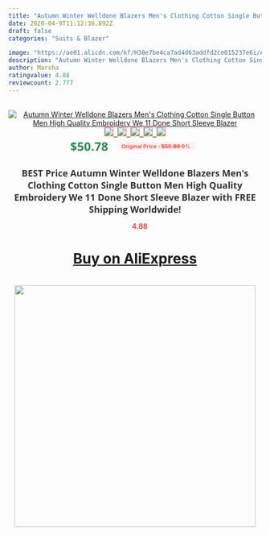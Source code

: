 ```yaml
---
title: "Autumn Winter Welldone Blazers Men's Clothing Cotton Single Button Men High Quality Embroidery We 11 Done Short Sleeve Blazer"
date: 2020-04-9T11:12:36.892Z
draft: false
categories: "Suits & Blazer"

image: "https://ae01.alicdn.com/kf/H38e7be4ca7ad4d63addfd2ce015237e6i/Autumn-Winter-Welldone-Blazers-Men-s-Clothing-Cotton-Single-Button-Men-High-Quality-Embroidery-We-11.jpg"
description: "Autumn Winter Welldone Blazers Men's Clothing Cotton Single Button Men High Quality Embroidery We 11 Done Short Sleeve Blazer"
author: Marsha
ratingvalue: 4.88
reviewcount: 2.777
---
```

<br>
<div style="text-align: center;">
<a href="https://s.click.aliexpress.com/e/_Ar1ZRJ" target="_blank" rel="nofollow noopener noreferrer"><img alt="Autumn Winter Welldone Blazers Men's Clothing Cotton Single Button Men High Quality Embroidery We 11 Done Short Sleeve Blazer" class="magnifier-image" src="https://ae01.alicdn.com/kf/H38e7be4ca7ad4d63addfd2ce015237e6i/Autumn-Winter-Welldone-Blazers-Men-s-Clothing-Cotton-Single-Button-Men-High-Quality-Embroidery-We-11.jpg_640x640.jpg">
<br>
<img style="border:1px solid salmon" src="https://ae01.alicdn.com/kf/H38e7be4ca7ad4d63addfd2ce015237e6i/Autumn-Winter-Welldone-Blazers-Men-s-Clothing-Cotton-Single-Button-Men-High-Quality-Embroidery-We-11.jpg_120x120.jpg">&nbsp;&nbsp;<img style="border:1px solid salmon" src="https://ae01.alicdn.com/kf/H1f214ddcdb004367b14cf3a4be482e15p/Autumn-Winter-Welldone-Blazers-Men-s-Clothing-Cotton-Single-Button-Men-High-Quality-Embroidery-We-11.jpg_120x120.jpg">&nbsp;&nbsp;<img style="border:1px solid salmon" src="_120x120.jpg">&nbsp;&nbsp;<img style="border:1px solid salmon" src="_120x120.jpg">&nbsp;&nbsp;<img style="border:1px solid salmon" src="_120x120.jpg"></a></div><br0>
<div style="text-align: center;"><span style="background-color: white; border: 0px; box-sizing: border-box; color: seagreen; display: inline-block; font-family: &quot;open sans&quot; , &quot;arial&quot; , &quot;helvetica&quot; , sans-serif , &quot;heiti&quot;; font-size: 24px; font-stretch: inherit; font-weight: 700; line-height: inherit; margin: 0px 10px 0px 0px; padding: 0px; vertical-align: middle;">$50.78 </span>
<span style="background: rgb(255 , 241 , 241); border-radius: 3px; border: 0px; box-sizing: border-box; color: #ff4747; display: inline-block; font-family: inherit; font-size: 12px; font-stretch: inherit; font-style: inherit; font-variant: inherit; font-weight: 600; line-height: inherit; margin: 0px; padding: 2px 5px; transform: scale(0.9); vertical-align: middle;">Original Price : <b style="text-decoration: line-through;">$55.80 </b> 9%&nbsp;&nbsp;</span></div>
<h1 style="color: #333333; display: inline-block; font-family: &quot;open sans&quot; , &quot;arial&quot; , &quot;helvetica&quot; , sans-serif , &quot;heiti&quot;; font-size: 18px; font-stretch: inherit; font-weight: 700; text-align: center;">BEST Price Autumn Winter Welldone Blazers Men's Clothing Cotton Single Button Men High Quality Embroidery We 11 Done Short Sleeve Blazer with FREE Shipping Worldwide!</h1>
<div style="color: #ff4747; text-align: center;">
<img src="https://4.bp.blogspot.com/-M0ZcTcb-5uY/XleCXlxnR4I/AAAAAAAAAEc/OrjgMkXV1oMQFaCRZj5HQwOCBcu3w1FegCPcBGAYYCw/s1600/star.png" style="height: 15px;">&nbsp;<b>4.88</b></div>
<div class="button_cont" align="center"><a class="buynow_a" href="https://s.click.aliexpress.com/e/_Ar1ZRJ" target="_blank" rel="nofollow noopener noreferrer"><H1>Buy on AliExpress</H1></a></div><br>
<div class="separator" style="clear: both; text-align: center;">
<img src="https://lh3.googleusercontent.com/-pTy5HemUv9M/XlePHvY0dAI/AAAAAAAAAE4/0nX5iRUoIWY8eMW9Dpxeirr157OZliDIgCLcBGAsYHQ/s1600/badge.gif" width="480">
</div>
